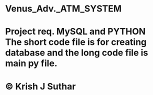 # Venus_Adv._ATM_SYSTEM
# Project req. MySQL and PYTHON The short code file is for creating database and the long code file is main py file.
# © Krish J Suthar
